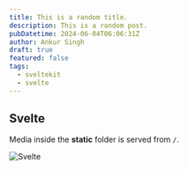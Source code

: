 ```yaml
---
title: This is a random title.
description: This is a random post.
pubDatetime: 2024-06-04T06:06:31Z
author: Ankur Singh
draft: true
featured: false
tags:
  - sveltekit
  - svelte
---
```


## Svelte

Media inside the **static** folder is served from `/`.

![Svelte](/favicon.png)
